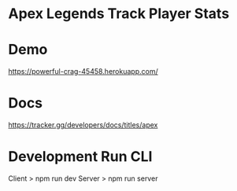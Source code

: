 # Apex Legends Track Player Stats

# Demo 
https://powerful-crag-45458.herokuapp.com/

# Docs
https://tracker.gg/developers/docs/titles/apex

# Development Run CLI
Client > npm run dev
Server > npm run server

